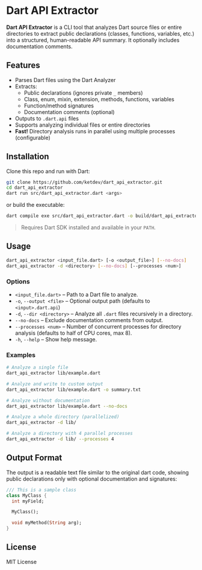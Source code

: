 # Dart API Extractor

**Dart API Extractor** is a CLI tool that analyzes Dart source files or entire directories to extract public declarations (classes, functions, variables, etc.) into a structured, human-readable API summary. It optionally includes documentation comments.

## Features

- Parses Dart files using the Dart Analyzer
- Extracts:
  - Public declarations (ignores private `_` members)
  - Class, enum, mixin, extension, methods, functions, variables
  - Function/method signatures
  - Documentation comments (optional)
- Outputs to `.dart.api` files
- Supports analyzing individual files or entire directories
- **Fast!** Directory analysis runs in parallel using multiple processes (configurable)

## Installation

Clone this repo and run with Dart:

```bash
git clone https://github.com/ketdev/dart_api_extractor.git
cd dart_api_extractor
dart run src/dart_api_extractor.dart <args>
```

or build the executable:

```bash
dart compile exe src/dart_api_extractor.dart -o build/dart_api_extractor
```

> Requires Dart SDK installed and available in your `PATH`.

## Usage

```bash
dart_api_extractor <input_file.dart> [-o <output_file>] [--no-docs]
dart_api_extractor -d <directory> [--no-docs] [--processes <num>]
```

### Options

* `<input_file.dart>` – Path to a Dart file to analyze.
* `-o`, `--output <file>` – Optional output path (defaults to `<input>.dart.api`)
* `-d`, `--dir <directory>` – Analyze all `.dart` files recursively in a directory.
* `--no-docs` – Exclude documentation comments from output.
* `--processes <num>` – Number of concurrent processes for directory analysis (defaults to half of CPU cores, max 8).
* `-h`, `--help` – Show help message.

### Examples

```bash
# Analyze a single file
dart_api_extractor lib/example.dart

# Analyze and write to custom output
dart_api_extractor lib/example.dart -o summary.txt

# Analyze without documentation
dart_api_extractor lib/example.dart --no-docs

# Analyze a whole directory (parallelized)
dart_api_extractor -d lib/

# Analyze a directory with 4 parallel processes
dart_api_extractor -d lib/ --processes 4
```

## Output Format

The output is a readable text file similar to the original dart code, showing public declarations only with optional documentation and signatures:

```dart
/// This is a sample class
class MyClass {
  int myField;

  MyClass();

  void myMethod(String arg);
}
```

## License

MIT License
